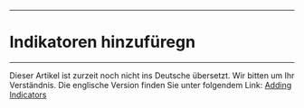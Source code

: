****
# Indikatoren hinzufüregn
---

Dieser Artikel ist zurzeit noch nicht ins Deutsche übersetzt. Wir bitten um Ihr Verständnis. Die englische Version finden Sie unter folgendem Link: [Adding Indicators](https://help.toladata.com/en/toladata-course/lesson-4-tracking-program-progress/adding-indicators.html)






